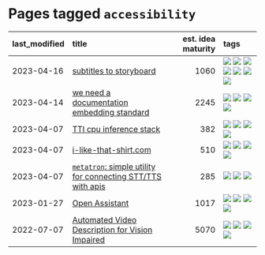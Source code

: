 # Pages tagged `accessibility`

|last_modified|title|est. idea maturity|tags
|:---|:---|---:|:---|
|2023-04-16|[subtitles to storyboard](../subtitles-to-storyboard.md)|1060|[![](https://img.shields.io/badge/tag-accessibility-abf295)](../tags/accessibility.md) [![](https://img.shields.io/badge/tag-animation-b08442)](../tags/animation.md) [![](https://img.shields.io/badge/tag-completed-752fd7)](../tags/completed.md) [![](https://img.shields.io/badge/tag-opensource-be4650)](../tags/opensource.md) [![](https://img.shields.io/badge/tag-prompting-c6963e)](../tags/prompting.md) [![](https://img.shields.io/badge/tag-tooling-d5ffe)](../tags/tooling.md) [![](https://img.shields.io/badge/tag-wip-c4fb38)](../tags/wip.md)|
|2023-04-14|[we need a documentation embedding standard](../doc-embed-standard.md)|2245|[![](https://img.shields.io/badge/tag-accessibility-abf295)](../tags/accessibility.md) [![](https://img.shields.io/badge/tag-documentation-97a75e)](../tags/documentation.md) [![](https://img.shields.io/badge/tag-standard-29349d)](../tags/standard.md) [![](https://img.shields.io/badge/tag-tooling-d5ffe)](../tags/tooling.md)|
|2023-04-07|[TTI cpu inference stack](../TTI-cpu-inference-stack.md)|382|[![](https://img.shields.io/badge/tag-accessibility-abf295)](../tags/accessibility.md) [![](https://img.shields.io/badge/tag-stability-fe4dc)](../tags/stability.md) [![](https://img.shields.io/badge/tag-tooling-d5ffe)](../tags/tooling.md) [![](https://img.shields.io/badge/tag-wip-c4fb38)](../tags/wip.md)|
|2023-04-07|[i-like-that-shirt.com](../ilikethatshirt.com.md)|510|[![](https://img.shields.io/badge/tag-accessibility-abf295)](../tags/accessibility.md) [![](https://img.shields.io/badge/tag-completed-752fd7)](../tags/completed.md) [![](https://img.shields.io/badge/tag-publicgood-b4243e)](../tags/publicgood.md) [![](https://img.shields.io/badge/tag-tooling-d5ffe)](../tags/tooling.md)|
|2023-04-07|[`metatron`: simple utility for connecting STT/TTS with apis](../metatron.md)|285|[![](https://img.shields.io/badge/tag-accessibility-abf295)](../tags/accessibility.md) [![](https://img.shields.io/badge/tag-tooling-d5ffe)](../tags/tooling.md) [![](https://img.shields.io/badge/tag-wip-c4fb38)](../tags/wip.md)|
|2023-01-27|[Open Assistant](../open-assistant.md)|1017|[![](https://img.shields.io/badge/tag-accessibility-abf295)](../tags/accessibility.md) [![](https://img.shields.io/badge/tag-publicgood-b4243e)](../tags/publicgood.md) [![](https://img.shields.io/badge/tag-stability-fe4dc)](../tags/stability.md) [![](https://img.shields.io/badge/tag-wip-c4fb38)](../tags/wip.md)|
|2022-07-07|[Automated Video Description for Vision Impaired](../automated-video-description.md)|5070|[![](https://img.shields.io/badge/tag-accessibility-abf295)](../tags/accessibility.md) [![](https://img.shields.io/badge/tag-dataset-1eefac)](../tags/dataset.md) [![](https://img.shields.io/badge/tag-foundation-e6ab9)](../tags/foundation.md) [![](https://img.shields.io/badge/tag-publicgood-b4243e)](../tags/publicgood.md)|